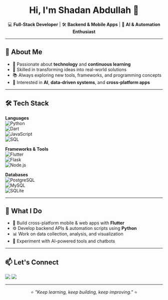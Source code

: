 <h1 align="center">Hi, I'm Shadan Abdullah 👋</h1>
<p align="center">
💻 <b>Full-Stack Developer</b> | 🛠 <b>Backend & Mobile Apps</b> | 🤖 <b>AI & Automation Enthusiast</b>
</p>

---

## 🚀 About Me
- 🌟 Passionate about **technology** and **continuous learning**  
- 🧩 Skilled in transforming ideas into real-world solutions  
- 📚 Always exploring new tools, frameworks, and programming concepts  
- 🎯 Interested in **AI**, **data-driven systems**, and **cross-platform apps**  

---

## 🛠 Tech Stack

**Languages**  
![Python](https://img.shields.io/badge/-Python-3776AB?logo=python&logoColor=white)  
![Dart](https://img.shields.io/badge/-Dart-0175C2?logo=dart&logoColor=white)  
![JavaScript](https://img.shields.io/badge/-JavaScript-F7DF1E?logo=javascript&logoColor=black)  
![SQL](https://img.shields.io/badge/-SQL-336791?logo=postgresql&logoColor=white)  

**Frameworks & Tools**  
![Flutter](https://img.shields.io/badge/-Flutter-02569B?logo=flutter&logoColor=white)  
![Flask](https://img.shields.io/badge/-Flask-000000?logo=flask&logoColor=white)  
![Node.js](https://img.shields.io/badge/-Node.js-339933?logo=node.js&logoColor=white)  

**Databases**  
![PostgreSQL](https://img.shields.io/badge/-PostgreSQL-336791?logo=postgresql&logoColor=white)  
![MySQL](https://img.shields.io/badge/-MySQL-4479A1?logo=mysql&logoColor=white)  
![SQLite](https://img.shields.io/badge/-SQLite-003B57?logo=sqlite&logoColor=white)  

---

## 📂 What I Do
- 📱 Build cross-platform mobile & web apps with **Flutter**  
- ⚙ Develop backend APIs & automation scripts using **Python**  
- 📊 Work on data collection, analysis, and visualization  
- 🤖 Experiment with AI-powered tools and chatbots  

---

## 📫 Let's Connect
<p align="left">
<a href="mailto:sbahuraysh@stu.kau.edu.sa"><img src="https://img.shields.io/badge/Email-D14836?logo=gmail&logoColor=white"></a>
<a href="https://www.linkedin.com/in/shadan-bahuraysh"><img src="https://img.shields.io/badge/LinkedIn-0077B5?logo=linkedin&logoColor=white"></a>
</p>

---

<p align="center">⭐ <i>"Keep learning, keep building, keep improving."</i> ⭐</p>
